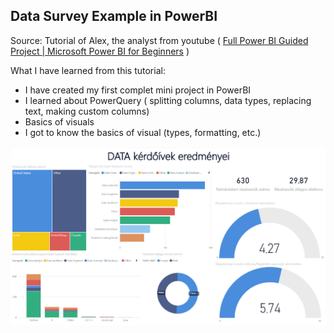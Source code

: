 ## Data Survey Example in PowerBI

Source: Tutorial of Alex, the analyst from youtube ( [Full Power BI Guided Project | Microsoft Power BI for Beginners](https://www.youtube.com/watch?v=pixlHHe_lNQ) )

What I have learned from this tutorial:
- I have created my first complet mini project in PowerBI
- I learned about PowerQuery ( splitting columns, data types, replacing text, making custom columns)
- Basics of visuals
- I got to know the basics of visual (types, formatting, etc.)

![](data_survey.png "Data survey example")

